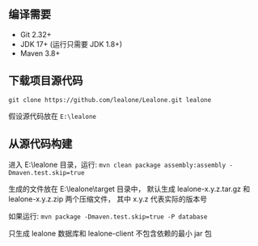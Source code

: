 ## 编译需要

* Git 2.32+
* JDK 17+ (运行只需要 JDK 1.8+)
* Maven 3.8+


## 下载项目源代码

`git clone https://github.com/lealone/Lealone.git lealone`

假设源代码放在 `E:\lealone`


## 从源代码构建

进入 E:\lealone 目录，运行: `mvn clean package assembly:assembly -Dmaven.test.skip=true`

生成的文件放在 E:\lealone\target 目录中，
默认生成 lealone-x.y.z.tar.gz 和 lealone-x.y.z.zip 两个压缩文件，
其中 x.y.z 代表实际的版本号

如果运行: `mvn package -Dmaven.test.skip=true -P database`

只生成 lealone 数据库和 lealone-client 不包含依赖的最小 jar 包
